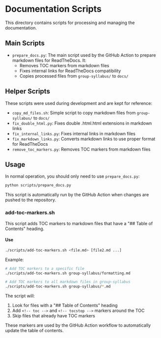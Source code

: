 # Documentation Scripts

This directory contains scripts for processing and managing the documentation.

## Main Scripts

- `prepare_docs.py`: The main script used by the GitHub Action to prepare markdown files for ReadTheDocs. It:
  - Removes TOC markers from markdown files
  - Fixes internal links for ReadTheDocs compatibility
  - Copies processed files from `group-syllabus/` to `docs/`

## Helper Scripts

These scripts were used during development and are kept for reference:

- `copy_md_files.sh`: Simple script to copy markdown files from `group-syllabus/` to `docs/`
- `fix_double_html.py`: Fixes double .html.html extensions in markdown links
- `fix_internal_links.py`: Fixes internal links in markdown files
- `fix_markdown_links.py`: Converts markdown links to use proper format for ReadTheDocs
- `remove_toc_markers.py`: Removes TOC markers from markdown files

## Usage

In normal operation, you should only need to use `prepare_docs.py`:

```bash
python scripts/prepare_docs.py
```

This script is automatically run by the GitHub Action when changes are pushed to the repository.



### add-toc-markers.sh

This script adds TOC markers to markdown files that have a "## Table of Contents" heading.

#### Use

```bash
./scripts/add-toc-markers.sh <file.md> [file2.md ...]
```

Example:
```bash
# Add TOC markers to a specific file
./scripts/add-toc-markers.sh group-syllabus/formatting.md

# Add TOC markers to all markdown files in group-syllabus
./scripts/add-toc-markers.sh group-syllabus/*.md
```

The script will:
1. Look for files with a "## Table of Contents" heading
2. Add `<!-- toc -->` and `<!-- tocstop -->` markers around the TOC
3. Skip files that already have TOC markers

These markers are used by the GitHub Action workflow to automatically update the table of contents. 
